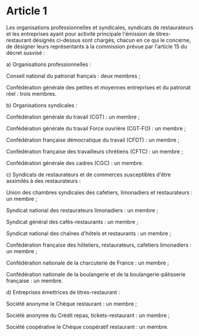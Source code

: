 # Article 1

Les organisations professionnelles et syndicales, syndicats de restaurateurs et les entreprises ayant pour activité principale l'émission de titres-restaurant désignés ci-dessus sont chargés, chacun en ce qui le concerne, de désigner leurs représentants à la commission prévue par l'article 15 du décret susvisé :

a) Organisations professionnelles :

Conseil national du patronat français : deux membres ;

Confédération générale des petites et moyennes entreprises et du patronat réel : trois membres.

b) Organisations syndicales :

Confédération générale du travail (CGT) : un membre ;

Confédération générale du travail Force ouvrière (CGT-FO) : un membre ;

Confédération française démocratique du travail (CFDT) : un membre ;

Confédération française des travailleurs chrétiens (CFTC) : un membre ;

Confédération générale des cadres (CGC) : un membre.

c) Syndicats de restaurateurs et de commerces susceptibles d'être assimilés à des restaurateurs :

Union des chambres syndicales des cafetiers, limonadiers et restaurateurs : un membre ;

Syndicat national des restaurateurs limonadiers : un membre ;

Syndicat général des cafés-restaurants : un membre ;

Syndicat national des chaînes d'hôtels et restaurants : un membre ;

Confédération française des hôteliers, restaurateurs, cafetiers limonadiers : un membre ;

Confédération nationale de la charcuterie de France : un membre ;

Confédération nationale de la boulangerie et de la boulangerie-pâtisserie française : un membre.

d) Entreprises émettrices de titres-restaurant :

Société anonyme le Chèque restaurant : un membre ;

Société anonyme du Crédit repas, tickets-restaurant : un membre ;

Société coopérative le Chèque coopératif restaurant : un membre.
